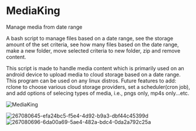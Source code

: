 # MediaKing
Manage media from date range

A bash script to manage files based on a date range, see the storage amount of the set criteria, see how many files based on the date range, make a new folder, move selected criteria to new folder, zip and remove content.

This script is made to handle media content which is primarily used on an android device to upload media to cloud storage based on a date range. This program can be used on any linux distros. Future features to add: rclone to choose various cloud storage providers, set a scheduler(cron job), and add options of selecing types of media, i.e., pngs only, mp4s only...etc.

![MediaKing](https://github.com/JohnDaem0n/mediaKing/assets/146874543/26f1ae6e-bbd2-450b-a09a-be7fdc8613c9)

![267080645-efa24bc5-f5e4-4d92-b9a3-dbf44c45399d](https://github.com/JohnDaem0n/mediaKing/assets/146874543/3e6794dd-db9a-420c-81b3-b9b5819254f5)
![267080696-6da00a69-5ae4-482a-bdc4-0da2a792c25a](https://github.com/JohnDaem0n/mediaKing/assets/146874543/3dab73b1-c549-43fa-b81c-fc22c6fe2979)
